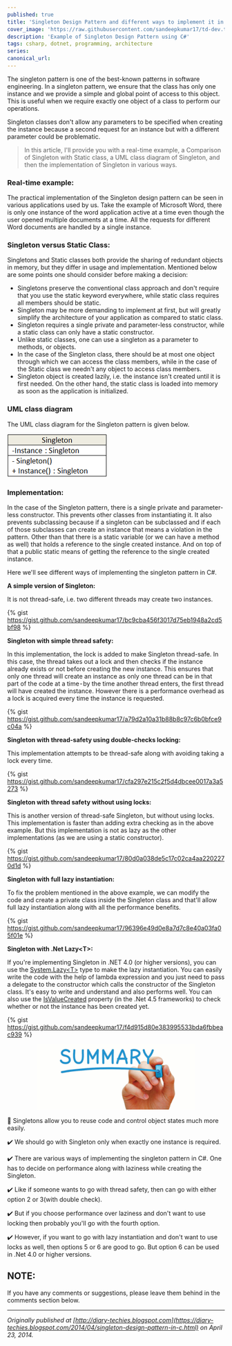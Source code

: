 ```yaml
---
published: true
title: 'Singleton Design Pattern and different ways to implement it in C#'
cover_image: 'https://raw.githubusercontent.com/sandeepkumar17/td-dev.to/master/assets/blog-cover/design-pattern.png'
description: 'Example of Singleton Design Pattern using C#'
tags: csharp, dotnet, programming, architecture
series:
canonical_url:
---
```


The singleton pattern is one of the best-known patterns in software engineering. In a singleton pattern, we ensure that the class has only one instance and we provide a simple and global point of access to this object. This is useful when we require exactly one object of a class to perform our operations.

Singleton classes don't allow any parameters to be specified when creating the instance because a second request for an instance but with a different parameter could be problematic.

> In this article, I'll provide you with a real-time example, a Comparison of Singleton with Static class, a UML class diagram of Singleton, and then the implementation of Singleton in various ways.

### Real-time example:
The practical implementation of the Singleton design pattern can be seen in various applications used by us. Take the example of Microsoft Word, there is only one instance of the word application active at a time even though the user opened multiple documents at a time. All the requests for different Word documents are handled by a single instance.

### Singleton versus Static Class:
Singletons and Static classes both provide the sharing of redundant objects in memory, but they differ in usage and implementation. Mentioned below are some points one should consider before making a decision:
- Singletons preserve the conventional class approach and don't require that you use the static keyword everywhere, while static class requires all members should be static.
- Singleton may be more demanding to implement at first, but will greatly simplify the architecture of your application as compared to static class.
- Singleton requires a single private and parameter-less constructor, while a static class can only have a static constructor.
- Unlike static classes, one can use a singleton as a parameter to methods, or objects.
- In the case of the Singleton class, there should be at most one object through which we can access the class members, while in the case of the Static class we needn't any object to access class members.
- Singleton object is created lazily, i.e. the instance isn't created until it is first needed. On the other hand, the static class is loaded into memory as soon as the application is initialized.

### UML class diagram
The UML class diagram for the Singleton pattern is given below.

![Singleton UML](./assets/singleton_UML.png 'Singleton UML')

### Implementation:
In the case of the Singleton pattern, there is a single private and parameter-less constructor. This prevents other classes from instantiating it. It also prevents subclassing because if a singleton can be subclassed and if each of those subclasses can create an instance that means a violation in the pattern.
Other than that there is a static variable (or we can have a method as well) that holds a reference to the single created instance. And on top of that a public static means of getting the reference to the single created instance.

Here we'll see different ways of implementing the singleton pattern in C#.

**A simple version of Singleton:**

It is not thread-safe, i.e. two different threads may create two instances.

{% gist https://gist.github.com/sandeepkumar17/bc9cba456f3017d75eb1948a2cd5bf98 %}

**Singleton with simple thread safety:**

In this implementation, the lock is added to make Singleton thread-safe. In this case, the thread takes out a lock and then checks if the instance already exists or not before creating the new instance. This ensures that only one thread will create an instance as only one thread can be in that part of the code at a time - by the time another thread enters, the first thread will have created the instance. However there is a performance overhead as a lock is acquired every time the instance is requested.

{% gist https://gist.github.com/sandeepkumar17/a79d2a10a31b88b8c97c6b0bfce9c04a %}

**Singleton with thread-safety using double-checks locking:**

This implementation attempts to be thread-safe along with avoiding taking a lock every time.

{% gist https://gist.github.com/sandeepkumar17/cfa297e215c2f5d4dbcee0017a3a5273 %}

**Singleton with thread safety without using locks:**

This is another version of thread-safe Singleton, but without using locks. This implementation is faster than adding extra checking as in the above example. But this implementation is not as lazy as the other implementations (as we are using a static constructor).

{% gist https://gist.github.com/sandeepkumar17/80d0a038de5c17c02ca4aa2202270d1d %}

**Singleton with full lazy instantiation:**

To fix the problem mentioned in the above example, we can modify the code and create a private class inside the Singleton class and that'll allow full lazy instantiation along with all the performance benefits.

{% gist https://gist.github.com/sandeepkumar17/96396e49d0e8a7d7c8e40a03fa05f01e %}

**Singleton with .Net Lazy&#60;T>:**
  
If you're implementing Singleton in .NET 4.0 (or higher versions), you can use the [System.Lazy&#60;T>](http://msdn.microsoft.com/en-us/library/dd642331%28v=vs.110%29.aspx) type to make the lazy instantiation. You can easily write the code with the help of lambda expression and you just need to pass a delegate to the constructor which calls the constructor of the Singleton class. It's easy to write and understand and also performs well. You can also use the [IsValueCreated](http://msdn.microsoft.com/en-us/library/dd642334.aspx) property (in the .Net 4.5 frameworks) to check whether or not the instance has been created yet.

{% gist https://gist.github.com/sandeepkumar17/f4d915d80e383995533bda6fbbeac939 %}

<div style="text-align:center">
  <img src="https://raw.githubusercontent.com/sandeepkumar17/td-dev.to/master/assets/summary.png" />
</div>
 
:bookmark_tabs: Singletons allow you to reuse code and control object states much more easily.
  
:heavy_check_mark: We should go with Singleton only when exactly one instance is required.
  
:heavy_check_mark: There are various ways of implementing the singleton pattern in C#. One has to decide on performance along with laziness while creating the Singleton.
  
:heavy_check_mark: Like if someone wants to go with thread safety, then can go with either option 2 or 3(with double check).
  
:heavy_check_mark: But if you choose performance over laziness and don't want to use locking then probably you'll go with the fourth option.

:heavy_check_mark: However, if you want to go with lazy instantiation and don't want to use locks as well, then options 5 or 6 are good to go. But option 6 can be used in .Net 4.0 or higher versions.

## NOTE:
If you have any comments or suggestions, please leave them behind in the comments section below.

---
_Originally published at [http://diary-techies.blogspot.com](https://diary-techies.blogspot.com/2014/04/singleton-design-pattern-in-c.html) on April 23, 2014._
